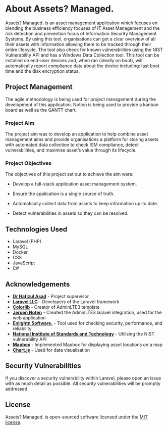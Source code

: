 
# About Assets? Managed.

Assets? Managed. is an asset management application which focuses on blending the business efficiency focuses of IT Asset Management and the risk detection and prevention focus of Information Security Management Systems. By using this tool, organisations can get a clear overview of all their assets with information allowing them to be tracked through their entire lifecycle. The tool also check for known vulnerabilities using the NIST Vulnerability API and has a Windows Data Collection tool. This tool can be installed on end-user devices and, when ran (ideally on boot), will automatically report compliance data about the device including: last boot time and the disk encryption status.



## Project Management

The agile methodology is being used for project management during the development of this application. Notion is being used to provide a kanban board as well as the GANTT chart.

### Project Aim
The project aim was to develop an application to help combine asset management aims and provide organisations a platform for storing assets with automated data collection to check ISM compliance, detect vulnerabilities, and maximise asset’s value through its lifecycle.

### Project Objectives
The objectives of this project set out to achieve the aim were:

- Develop a full-stack application asset management system.

- Ensure the application is a single source of truth.

- Automatically collect data from assets to keep information up-to date.

- Detect vulnerabilities in assets so they can be resolved.

## Technologies Used

* Laravel (PHP)
* MySQL
* Docker
* CSS
* JavaScript
* C#

## Acknowledgements

- **[Dr Hafizul Asad](https://www.plymouth.ac.uk/staff/hafizul-asad)** - Project supervisor
- **[Laravel LLC](https://laravel.com/)** - Developers of the Laravel framework
- **[Colorlib](https://colorlib.com/)** - Creator of AdminLTE3 template
- **[Jeroen Noten](https://github.com/jeroennoten)** - Created the AdminLTE3 laravel integration, used for the web application
- **[Enlightn Software.](https://www.laravel-enlightn.com/)** - Tool used for checking security, performance, and reliability 
- **[National Institute of Standards and Technology](https://www.nist.gov/)** - Utilising the NIST vulnerability API
- **[Mapbox](https://www.mapbox.com/)** - Implemented Mapbox for displaying asset locations on a map
- **[Chart.js](https://www.chartjs.org/)** - Used for data visualisation

## Security Vulnerabilities

If you discover a security vulnerability within Laravel, please open an issue with as much detail as possible. All security vulnerabilities will be promptly addressed.

## License

Assets? Managed. is open-sourced software licensed under the [MIT license](https://opensource.org/licenses/MIT).
